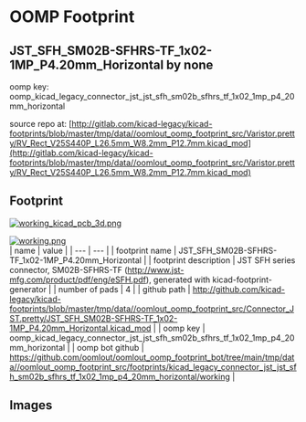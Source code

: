 # OOMP Footprint  
## JST_SFH_SM02B-SFHRS-TF_1x02-1MP_P4.20mm_Horizontal  by none  
  
oomp key: oomp_kicad_legacy_connector_jst_jst_sfh_sm02b_sfhrs_tf_1x02_1mp_p4_20mm_horizontal  
  
source repo at: [http://gitlab.com/kicad-legacy/kicad-footprints/blob/master/tmp/data//oomlout_oomp_footprint_src/Varistor.pretty/RV_Rect_V25S440P_L26.5mm_W8.2mm_P12.7mm.kicad_mod](http://gitlab.com/kicad-legacy/kicad-footprints/blob/master/tmp/data//oomlout_oomp_footprint_src/Varistor.pretty/RV_Rect_V25S440P_L26.5mm_W8.2mm_P12.7mm.kicad_mod)  
## Footprint  
  
[![working_kicad_pcb_3d.png](working_kicad_pcb_3d_600.png)](working_kicad_pcb_3d.png)  
  
[![working.png](working_600.png)](working.png)  
| name | value | 
| --- | --- | 
| footprint name | JST_SFH_SM02B-SFHRS-TF_1x02-1MP_P4.20mm_Horizontal | 
| footprint description | JST SFH series connector, SM02B-SFHRS-TF (http://www.jst-mfg.com/product/pdf/eng/eSFH.pdf), generated with kicad-footprint-generator | 
| number of pads | 4 | 
| github path | http://github.com/kicad-legacy/kicad-footprints/blob/master/tmp/data//oomlout_oomp_footprint_src/Connector_JST.pretty/JST_SFH_SM02B-SFHRS-TF_1x02-1MP_P4.20mm_Horizontal.kicad_mod | 
| oomp key | oomp_kicad_legacy_connector_jst_jst_sfh_sm02b_sfhrs_tf_1x02_1mp_p4_20mm_horizontal | 
| oomp bot github | https://github.com/oomlout/oomlout_oomp_footprint_bot/tree/main/tmp/data//oomlout_oomp_footprint_src/footprints/kicad_legacy_connector_jst_jst_sfh_sm02b_sfhrs_tf_1x02_1mp_p4_20mm_horizontal/working | 
## Images  
